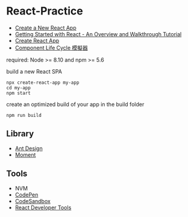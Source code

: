 # React-Practice

- [Create a New React App](https://reactjs.org/docs/create-a-new-react-app.html#create-react-app)
- [Getting Started with React - An Overview and Walkthrough Tutorial](https://www.taniarascia.com/getting-started-with-react/)
- [Create React App](https://create-react-app.dev/)
- [Component Life Cycle 模擬器](https://reactarmory.com/guides/lifecycle-simulators)

required: Node >= 8.10 and npm >= 5.6

build a new React SPA

```shell
npx create-react-app my-app
cd my-app
npm start
```

create an optimized build of your app in the build folder

```shell
npm run build
```

## Library

- [Ant Design](https://ant.design/)
- [Moment](https://momentjs.com/)

## Tools

- NVM
- [CodePen](https://codepen.io/topic/react/templates)
- [CodeSandbox](https://codesandbox.io/)
- [React Developer Tools](https://github.com/facebook/react-devtools)